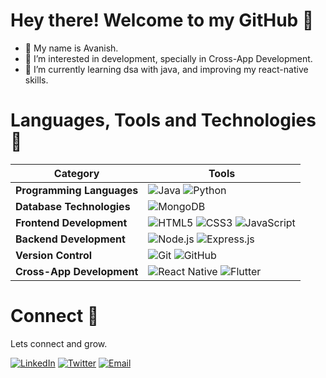 # Hey there! Welcome to my GitHub 👋
- 👋 My name is Avanish.
- 👀 I’m interested in development, specially in Cross-App Development. 
- 🌱 I’m currently learning dsa with java, and improving my react-native skills.

# Languages, Tools and Technologies 🚀

| Category | Tools |
| --- | --- |
| **Programming Languages** | ![Java](https://img.shields.io/badge/-Java-007396?logo=java&logoColor=white) ![Python](https://img.shields.io/badge/-Python-3776AB?logo=python&logoColor=white) |
| **Database Technologies** | ![MongoDB](https://img.shields.io/badge/-MongoDB-47A248?logo=mongodb&logoColor=white) |
| **Frontend Development** | ![HTML5](https://img.shields.io/badge/-HTML5-E34F26?logo=html5&logoColor=white) ![CSS3](https://img.shields.io/badge/-CSS3-1572B6?logo=css3&logoColor=white) ![JavaScript](https://img.shields.io/badge/-JavaScript-F7DF1E?logo=javascript&logoColor=black) |
| **Backend Development** | ![Node.js](https://img.shields.io/badge/-Node.js-339933?logo=node.js&logoColor=white) ![Express.js](https://img.shields.io/badge/-Express.js-000000?logo=express&logoColor=white) |
| **Version Control** | ![Git](https://img.shields.io/badge/-Git-F05032?logo=git&logoColor=white) ![GitHub](https://img.shields.io/badge/-GitHub-181717?logo=github&logoColor=white) |
| **Cross-App Development** | ![React Native](https://img.shields.io/badge/-React%20Native-61DAFB?logo=react&logoColor=black) ![Flutter](https://img.shields.io/badge/-Flutter-02569B?logo=flutter&logoColor=white) |

# Connect 🤝
Lets connect and grow.

[![LinkedIn](https://img.shields.io/badge/LinkedIn-0A66C2?logo=linkedin&logoColor=white)](www.linkedin.com/in/avanish-pratap-singh-ab5526237)
[![Twitter](https://img.shields.io/badge/Twitter-1DA1F2?logo=twitter&logoColor=white)](https://twitter.com/IamAvanish24)
[![Email](https://img.shields.io/badge/Email-D14836?logo=gmail&logoColor=white)](mailto:avanishsingh2411@gmail.com)

<!---
avanish2411/avanish2411 is a ✨ special ✨ repository because its `README.md` (this file) appears on your GitHub profile.
You can click the Preview link to take a look at your changes.
--->
